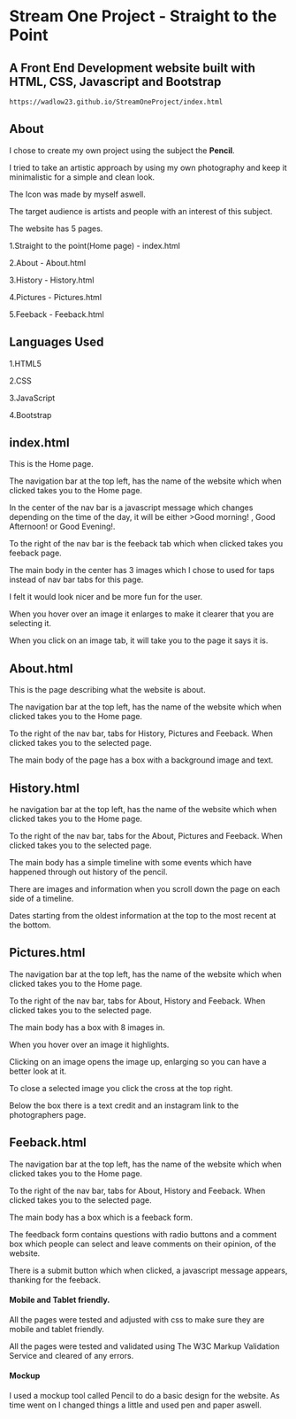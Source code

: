 # Stream One Project - **Straight to the Point**

## A Front End Development website built with HTML, CSS, Javascript and Bootstrap

```
https://wadlow23.github.io/StreamOneProject/index.html
```

## About
I chose to create my own project using the subject the **Pencil**.

I tried to take an artistic approach by using my own photography and keep it minimalistic for a simple and clean look.

The Icon was made by myself aswell.

The target audience is artists and people with an interest of this subject.

The website has 5 pages.

1.Straight to the point(Home page) - index.html

2.About - About.html

3.History - History.html

4.Pictures - Pictures.html

5.Feeback - Feeback.html

## Languages Used
1.HTML5

2.CSS

3.JavaScript

4.Bootstrap

## index.html
This is the Home page.

The navigation bar at the top left, has the name of the website which when clicked takes you to the Home page.

In the center of the nav bar is a javascript message which changes depending on the time of the day, it will be either >Good morning! , Good Afternoon! or Good Evening!.

To the right of the nav bar is the feeback tab which when clicked takes you feeback page.

The main body in the center has 3 images which I chose to used for taps instead of nav bar tabs for this page.

I felt it would look nicer and be more fun for the user.

When you hover over an image it enlarges to make it clearer that you are selecting it.

When you click on an image tab, it will take you to the page it says it is.

## About.html
This is the page describing what the website is about.

The navigation bar at the top left, has the name of the website which when clicked takes you to the Home page.

To the right of the nav bar, tabs for History, Pictures and Feeback. When clicked takes you to the selected page.

The main body of the page has a box with a background image and text.

## History.html
he navigation bar at the top left, has the name of the website which when clicked takes you to the Home page.

To the right of the nav bar, tabs for the About, Pictures and Feeback. When clicked takes you to the selected page.

The main body has a simple timeline with some events which have happened through out history of the pencil.

There are images and information when you scroll down the page on each side of a timeline.

Dates starting from the oldest information at the top to the most recent at the bottom.

## Pictures.html
The navigation bar at the top left, has the name of the website which when clicked takes you to the Home page.

To the right of the nav bar, tabs for About, History and Feeback. When clicked takes you to the selected page.

The main body has a box with 8 images in.

When you hover over an image it highlights. 

Clicking on an image opens the image up, enlarging so you can have a better look at it.

To close a selected image you click the cross at the top right.

Below the box there is a text credit and an instagram link to the photographers page.

## Feeback.html
The navigation bar at the top left, has the name of the website which when clicked takes you to the Home page.

To the right of the nav bar, tabs for About, History and Feeback. When clicked takes you to the selected page.

The main body has a box which is a feeback form. 

The feedback form contains questions with radio buttons and a comment box which people can select and leave comments on their opinion, of the website.

There is a submit button which when clicked, a javascript message appears, thanking for the feeback.

#### Mobile and Tablet friendly.
All the pages were tested and adjusted with css to make sure they are mobile and tablet friendly.

All the pages were tested and validated using The W3C Markup Validation Service and cleared of any errors.

#### Mockup
I used a mockup tool called Pencil to do a basic design for the website. As time went on I changed things a little and used pen and paper aswell.
